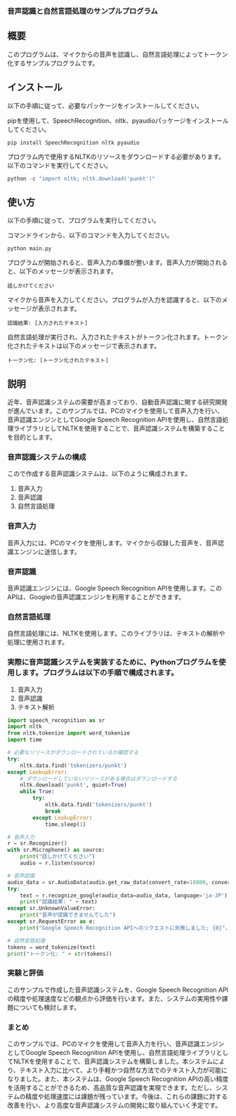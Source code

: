 ### 音声認識と自然言語処理のサンプルプログラム
## 概要
このプログラムは、マイクからの音声を認識し、自然言語処理によってトークン化するサンプルプログラムです。

## インストール
以下の手順に従って、必要なパッケージをインストールしてください。

pipを使用して、SpeechRecognition、nltk、pyaudioパッケージをインストールしてください。

```code
pip install SpeechRecognition nltk pyaudio
```

プログラム内で使用するNLTKのリソースをダウンロードする必要があります。以下のコマンドを実行してください。

```python
python -c "import nltk; nltk.download('punkt')"
```

## 使い方
以下の手順に従って、プログラムを実行してください。

コマンドラインから、以下のコマンドを入力してください。

```
python main.py
```

プログラムが開始されると、音声入力の準備が整います。音声入力が開始されると、以下のメッセージが表示されます。

``` code
話しかけてください
```

マイクから音声を入力してください。プログラムが入力を認識すると、以下のメッセージが表示されます。


``` code
認識結果: [入力されたテキスト]
```

自然言語処理が実行され、入力されたテキストがトークン化されます。トークン化されたテキストは以下のメッセージで表示されます。

``` code
トークン化: [トークン化されたテキスト]
```


## 説明

近年、音声認識システムの需要が高まっており、自動音声認識に関する研究開発が進んでいます。このサンプルでは、PCのマイクを使用して音声入力を行い、音声認識エンジンとしてGoogle Speech Recognition APIを使用し、自然言語処理ライブラリとしてNLTKを使用することで、音声認識システムを構築することを目的とします。

### 音声認識システムの構成

こので作成する音声認識システムは、以下のように構成されます。

1. 音声入力
2. 音声認識
3. 自然言語処理

### 音声入力

音声入力には、PCのマイクを使用します。マイクから収録した音声を、音声認識エンジンに送信します。

### 音声認識

音声認識エンジンには、Google Speech Recognition APIを使用します。このAPIは、Googleの音声認識エンジンを利用することができます。

### 自然言語処理

自然言語処理には、NLTKを使用します。このライブラリは、テキストの解析や処理に使用されます。

### 実際に音声認識システムを実装するために、Pythonプログラムを使用します。プログラムは以下の手順で構成されます。

1. 音声入力
2. 音声認識
3. テキスト解析

```python
import speech_recognition as sr
import nltk
from nltk.tokenize import word_tokenize
import time

# 必要なリソースがダウンロードされているか確認する
try:
    nltk.data.find('tokenizers/punkt')
except LookupError:
    # ダウンロードしていないリソースがある場合はダウンロードする
    nltk.download('punkt', quiet=True)
    while True:
        try:
            nltk.data.find('tokenizers/punkt')
            break
        except LookupError:
            time.sleep(1)

# 音声入力
r = sr.Recognizer()
with sr.Microphone() as source:
    print("話しかけてください")
    audio = r.listen(source)

# 音声認識
audio_data = sr.AudioData(audio.get_raw_data(convert_rate=16000, convert_width=2), 16000, 2)
try:
    text = r.recognize_google(audio_data=audio_data, language='ja-JP')
    print("認識結果: " + text)
except sr.UnknownValueError:
    print("音声が認識できませんでした")
except sr.RequestError as e:
    print("Google Speech Recognition APIへのリクエストに失敗しました; {0}".format(e))

# 自然言語処理
tokens = word_tokenize(text)
print("トークン化: " + str(tokens))
```

### 実験と評価

このサンプルで作成した音声認識システムを、Google Speech Recognition APIの精度や処理速度などの観点から評価を行います。また、システムの実用性や課題についても検討します。

### まとめ 

このサンプルでは、PCのマイクを使用して音声入力を行い、音声認識エンジンとしてGoogle Speech Recognition APIを使用し、自然言語処理ライブラリとしてNLTKを使用することで、音声認識システムを構築しました。本システムにより、テキスト入力に比べて、より手軽かつ自然な方法でのテキスト入力が可能になりました。また、本システムは、Google Speech Recognition APIの高い精度を活用することができるため、高品質な音声認識を実現できます。ただし、システムの精度や処理速度には課題が残っています。今後は、これらの課題に対する改善を行い、より高度な音声認識システムの開発に取り組んでいく予定です。